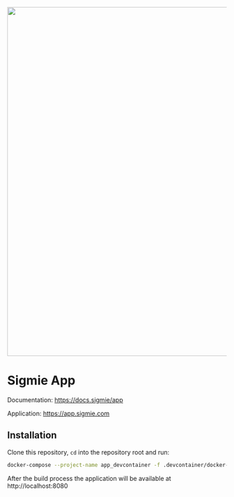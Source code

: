 <p align="center"><a href="https://app.sigmie.com" target="_blank"><img width="800" src="https://res.cloudinary.com/markos-nikolaos-orfanos/image/upload/c_scale,w_3050/v1593940839/Sigmie/banner_avlw7m.png"></a></p>

<p align="center">
</p>

# Sigmie App

Documentation: https://docs.sigmie/app

Application: https://app.sigmie.com

## Installation

Clone this repository, `cd` into the repository root and run:

```bash
docker-compose --project-name app_devcontainer -f .devcontainer/docker-compose.yml up --build
```

After the build process the application will be available at http://localhost:8080
